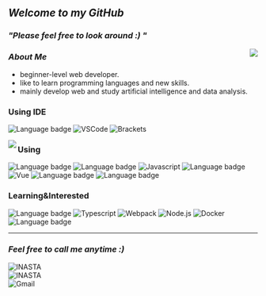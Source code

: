 ## <em>Welcome to my GitHub 
### "Please feel free to look around :) " </em> 
<img align="right" src="https://github-readme-stats.vercel.app/api?username=Ywoosang&show_icons=true&hide=contribs,prs&theme=radical"/>
 
### <em> About Me</em>
- beginner-level web developer.<br>
- like to learn programming languages  and new skills.<br>
- mainly develop web and study artificial intelligence and data analysis.<br>
### Using IDE  
![Language badge](https://img.shields.io/badge/-Jupyter-gray?style=for-the-badge&logo=jupyter) 
![VSCode](https://img.shields.io/badge/Visual_Studio_Code-007acc?style=for-the-badge&logo=visual%20studio%20code&logoColor=fff&link=https://code.visualstudio.com/)
![Brackets](https://img.shields.io/badge/Brackets-4e5456?style=for-the-badge&logo=Brackets&logoColor=fff&link=https://code.visualstudio.com/) 

<img align="left" src="https://github-readme-stats.vercel.app/api/top-langs/?username=Ywoosang"/>

### Using
![Language badge](https://img.shields.io/badge/-HTML5-black?style=for-the-badge&logo=HTML5) 
![Language badge](https://img.shields.io/badge/-CSS3-black?style=for-the-badge&logo=css3)
![Javascript](https://img.shields.io/badge/-Javascript-f7df1e?style=for-the-badge&logo=javascript&logoColor=000)
![Language badge](https://img.shields.io/badge/-Flask-black?style=for-the-badge&logo=Flask) 
![Vue](https://img.shields.io/badge/-vue.js-F7F7F7?style=for-the-badge&logo=vue.js&logoColor=)
![Language badge](https://img.shields.io/badge/-Python-black?style=for-the-badge&logo=python) 
![Language badge](https://img.shields.io/badge/-MySQL-black?style=for-the-badge&logo=MySQL)

### Learning&Interested 
![Language badge](https://img.shields.io/badge/-React-F7F7F7?style=for-the-badge&logo=react&logoColor=)
![Typescript](https://img.shields.io/badge/-Typescript-007acc?style=for-the-badge&logo=typescript&logoColor=fff)
![Webpack](https://img.shields.io/badge/Webpack-8DD6F9?style=for-the-badge&logo=Webpack&logoColor=black)
![Node.js](https://img.shields.io/badge/-Node.js-339933?style=for-the-badge&logo=node.js&logoColor=fff)
![Docker](https://img.shields.io/badge/Docker-2496ED?style=for-the-badge&logo=Docker&logoColor=white)
![Language badge](https://img.shields.io/badge/-MongoDB-white?style=for-the-badge&logo=MongoDB)
 
 ***
 
### <em>Feel free to call me anytime :)</em>
  ![INASTA](https://img.shields.io/badge/Instagram-ydwsang-beige?style=for-the-badge&logo=instagram&link=https://www.instagram.com/yd_w_sang/)   <br>
  ![INASTA](https://img.shields.io/badge/Kakaotalk-hi1317-FFF000?style=for-the-badge&logo=kakao&link=https://www.instagram.com/yd_w_sang/) <br>
  ![Gmail](https://img.shields.io/badge/opellong13@gmail.com-My-d14836?style=for-the-badge&logo=gmail&link=mailto:opellong13@gmail.com) <br>
